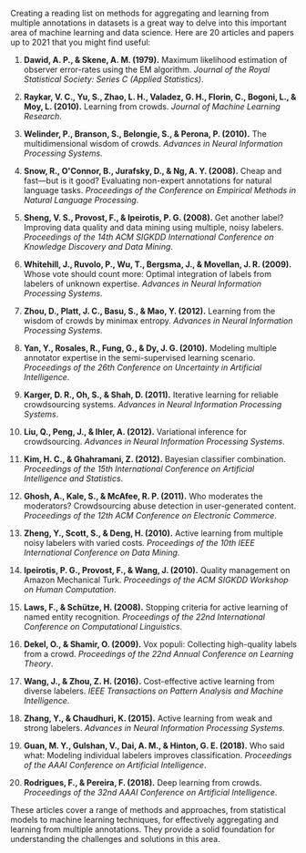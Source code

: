 Creating a reading list on methods for aggregating and learning from multiple annotations in datasets is a great way to delve into this important area of machine learning and data science. Here are 20 articles and papers up to 2021 that you might find useful:

1. **Dawid, A. P., & Skene, A. M. (1979).** Maximum likelihood estimation of observer error-rates using the EM algorithm. *Journal of the Royal Statistical Society: Series C (Applied Statistics)*.

2. **Raykar, V. C., Yu, S., Zhao, L. H., Valadez, G. H., Florin, C., Bogoni, L., & Moy, L. (2010).** Learning from crowds. *Journal of Machine Learning Research*.

3. **Welinder, P., Branson, S., Belongie, S., & Perona, P. (2010).** The multidimensional wisdom of crowds. *Advances in Neural Information Processing Systems*.

4. **Snow, R., O'Connor, B., Jurafsky, D., & Ng, A. Y. (2008).** Cheap and fast—but is it good? Evaluating non-expert annotations for natural language tasks. *Proceedings of the Conference on Empirical Methods in Natural Language Processing*.

5. **Sheng, V. S., Provost, F., & Ipeirotis, P. G. (2008).** Get another label? Improving data quality and data mining using multiple, noisy labelers. *Proceedings of the 14th ACM SIGKDD International Conference on Knowledge Discovery and Data Mining*.

6. **Whitehill, J., Ruvolo, P., Wu, T., Bergsma, J., & Movellan, J. R. (2009).** Whose vote should count more: Optimal integration of labels from labelers of unknown expertise. *Advances in Neural Information Processing Systems*.

7. **Zhou, D., Platt, J. C., Basu, S., & Mao, Y. (2012).** Learning from the wisdom of crowds by minimax entropy. *Advances in Neural Information Processing Systems*.

8. **Yan, Y., Rosales, R., Fung, G., & Dy, J. G. (2010).** Modeling multiple annotator expertise in the semi-supervised learning scenario. *Proceedings of the 26th Conference on Uncertainty in Artificial Intelligence*.

9. **Karger, D. R., Oh, S., & Shah, D. (2011).** Iterative learning for reliable crowdsourcing systems. *Advances in Neural Information Processing Systems*.

10. **Liu, Q., Peng, J., & Ihler, A. (2012).** Variational inference for crowdsourcing. *Advances in Neural Information Processing Systems*.

11. **Kim, H. C., & Ghahramani, Z. (2012).** Bayesian classifier combination. *Proceedings of the 15th International Conference on Artificial Intelligence and Statistics*.

12. **Ghosh, A., Kale, S., & McAfee, R. P. (2011).** Who moderates the moderators? Crowdsourcing abuse detection in user-generated content. *Proceedings of the 12th ACM Conference on Electronic Commerce*.

13. **Zheng, Y., Scott, S., & Deng, H. (2010).** Active learning from multiple noisy labelers with varied costs. *Proceedings of the 10th IEEE International Conference on Data Mining*.

14. **Ipeirotis, P. G., Provost, F., & Wang, J. (2010).** Quality management on Amazon Mechanical Turk. *Proceedings of the ACM SIGKDD Workshop on Human Computation*.

15. **Laws, F., & Schütze, H. (2008).** Stopping criteria for active learning of named entity recognition. *Proceedings of the 22nd International Conference on Computational Linguistics*.

16. **Dekel, O., & Shamir, O. (2009).** Vox populi: Collecting high-quality labels from a crowd. *Proceedings of the 22nd Annual Conference on Learning Theory*.

17. **Wang, J., & Zhou, Z. H. (2016).** Cost-effective active learning from diverse labelers. *IEEE Transactions on Pattern Analysis and Machine Intelligence*.

18. **Zhang, Y., & Chaudhuri, K. (2015).** Active learning from weak and strong labelers. *Advances in Neural Information Processing Systems*.

19. **Guan, M. Y., Gulshan, V., Dai, A. M., & Hinton, G. E. (2018).** Who said what: Modeling individual labelers improves classification. *Proceedings of the AAAI Conference on Artificial Intelligence*.

20. **Rodrigues, F., & Pereira, F. (2018).** Deep learning from crowds. *Proceedings of the 32nd AAAI Conference on Artificial Intelligence*.

These articles cover a range of methods and approaches, from statistical models to machine learning techniques, for effectively aggregating and learning from multiple annotations. They provide a solid foundation for understanding the challenges and solutions in this area.